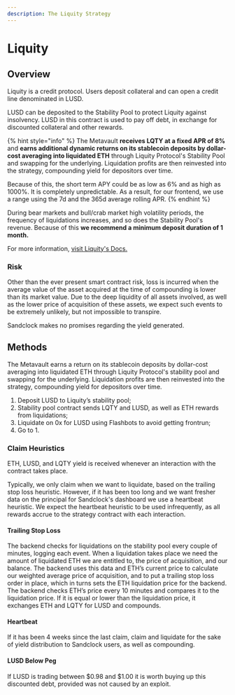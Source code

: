 ```yaml
---
description: The Liquity Strategy
---
```


# Liquity

## Overview

Liquity is a credit protocol. Users deposit collateral and can open a credit line denominated in LUSD.

LUSD can be deposited to the Stability Pool to protect Liquity against insolvency. LUSD in this contract is used to pay off debt, in exchange for discounted collateral and other rewards.

{% hint style="info" %}
The Metavault **receives LQTY at a fixed APR of 8%** and **earns additional dynamic returns on its stablecoin deposits by dollar-cost averaging into liquidated ETH** through Liquity Protocol's Stability Pool and swapping for the underlying. Liquidation profits are then reinvested into the strategy, compounding yield for depositors over time.

Because of this, the short term APY could be as low as 6% and as high as 1000%. It is completely unpredictable. As a result, for our frontend, we use a range using the 7d and the 365d average rolling APR.
{% endhint %}

During bear markets and bull/crab market high volatility periods, the frequency of liquidations increases, and so does the Stability Pool's revenue. Because of this **we recommend a minimum deposit duration of 1 month.**

For more information, [visit Liquity's Docs.](https://docs.liquity.org/)

### Risk

Other than the ever present smart contract risk, loss is incurred when the average value of the asset acquired at the time of compounding is lower than its market value. Due to the deep liquidity of all assets involved, as well as the lower price of acquisition of these assets, we expect such events to be extremely unlikely, but not impossible to transpire.

&#x20;Sandclock makes no promises regarding the yield generated.

## Methods

The Metavault earns a return on its stablecoin deposits by dollar-cost averaging into liquidated ETH through Liquity Protocol's stability pool and swapping for the underlying. Liquidation profits are then reinvested into the strategy, compounding yield for depositors over time.

1. Deposit LUSD to Liquity’s stability pool;
2. Stability pool contract sends LQTY and LUSD, as well as ETH rewards from liquidations;
3. Liquidate on 0x for LUSD using Flashbots to avoid getting frontrun;
4. Go to 1.

### Claim Heuristics

ETH, LUSD, and LQTY yield is received whenever an interaction with the contract takes place.

Typically, we only claim when we want to liquidate, based on the trailing stop loss heuristic. However, if it has been too long and we want fresher data on the principal for Sandclock's dashboard we use a heartbeat heuristic. We expect the heartbeat heuristic to be used infrequently, as all rewards accrue to the strategy contract with each interaction.

#### **Trailing Stop Loss**

The backend checks for liquidations on the stability pool every couple of minutes, logging each event. When a liquidation takes place we need the amount of liquidated ETH we are entitled to, the price of acquisition, and our balance. The backend uses this data and ETH’s current price to calculate our weighted average price of acquisition, and to put a trailing stop loss order in place, which in turns sets the ETH liquidation price for the backend. The backend checks ETH’s price every 10 minutes and compares it to the liquidation price. If it is equal or lower than the liquidation price, it exchanges ETH and LQTY for LUSD and compounds.

#### Heartbeat

If it has been 4 weeks since the last claim, claim and liquidate for the sake of yield distribution to Sandclock users, as well as compounding.

#### LUSD Below Peg

If LUSD is trading between $0.98 and $1.00 it is worth buying up this discounted debt, provided was not caused by an exploit.
